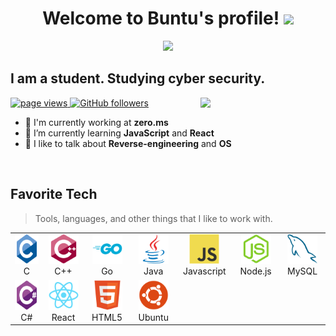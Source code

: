 <h1 align="center" id="header-msg">
  Welcome to Buntu's profile!
  <img src="https://media.giphy.com/media/hvRJCLFzcasrR4ia7z/giphy.gif" width="28">
</h1>

<p align="center">
  <a href="https://readme-typing-svg.herokuapp.com">
  <img src="https://readme-typing-svg.herokuapp.com/?lines=Welcome%20to%20my%20GitHub%20profile!;I%20am%20a%20beginner%20at%20programming;Always%20learning%20new%20things&font=Fira%20Code&center=true&width=440&height=45&color=f75c7e&vCenter=true&size=22">
  </a>
</p>

<h2>I am a student. Studying cyber security.</h2>
<p align="left">
  <a href="https://github.com/zero-ms/zero-ms">
    <img src="https://komarev.com/ghpvc/?username=zero-ms" alt="page views">
  </a>
  <a href="https://github.com/zero-ms?tab=followers">
    <img alt="GitHub followers" src="https://img.shields.io/github/followers/zero-ms?color=green&logo=github">
  </a>
  <a href="https://github.com">
  <img align='right' src='https://user-images.githubusercontent.com/5713670/87202985-820dcb80-c2b6-11ea-9f56-7ec461c497c3.gif' width='200'>
  </a>
</p>

- :office: I'm currently working at **zero.ms**
- :seedling: I’m currently learning **JavaScript** and **React**
- :speech_balloon: I like to talk about **Reverse-engineering** and **OS**

<br>

<h2 align="left" id="favorite-tech">Favorite Tech</h2>

> Tools, languages, and other things that I like to work with.

<table>
  <tr>
    <td align="center" width="96">
      <a href="https://en.cppreference.com/w/">
        <img src="./img/c-original.svg" width="48" height="48" alt="C">
      </a>
      <br>C
    </td>
    <td align="center" width="96">
      <a href="https://en.cppreference.com/w/">
        <img src="./img/cplusplus-original.svg" width="48" height="48" alt="C++">
      </a>
      <br>C++
    </td>
    <td align="center" width="96">
      <a href="https://go.dev/ref/spec">
        <img src="./img/go-original-wordmark.svg" width="48" height="48" alt="Go">
      </a>
      <br>Go
    </td>
    <td align="center" width="96">
      <a href="https://docs.oracle.com/en/java/javase/18/docs/api/index.html">
        <img src="./img/java-original.svg" width="48" height="48" alt="Java">
      </a>
      <br>Java
    </td>
    <td align="center" width="96">
      <a href="https://developer.mozilla.org/en/docs/Web/JavaScript/Reference">
        <img src="./img/javascript-original.svg" width="48" height="48" alt="Javascript">
      </a>
      <br>Javascript
    </td>
    <td align="center" width="96">
      <a href="https://nodejs.org/en/docs/">
        <img src="./img/nodejs-original.svg" width="48" height="48" alt="Node.js">
      </a>
      <br>Node.js
    </td>
    <td align="center" width="96">
      <a href="https://dev.mysql.com/doc/">
        <img src="./img/mysql-original.svg" width="48" height="48" alt="MySQL">
      </a>
      <br>MySQL
    </td>
  </tr>
  <tr>
    <td align="center" width="96">
      <a href="https://docs.microsoft.com/en-us/dotnet/csharp/">
        <img src="./img/csharp-original.svg" width="48" height="48" alt="C#">
      </a>
      <br>C#
    </td>
    <td align="center" width="96">
      <a href="https://en.reactjs.org/docs/getting-started.html">
        <img src="./img/react-original.svg" width="48" height="48" alt="React">
      </a>
      <br>React
    </td>
    <td align="center" width="96">
      <a href="https://developer.mozilla.org/en-US/docs/Glossary/HTML5">
        <img src="./img/html5-original.svg" width="48" height="48" alt="HTML5">
      </a>
      <br>HTML5
    </td>
    <td align="center" width="96">
      <a href="https://ubuntu.com/">
        <img src="./img/ubuntu-plain.svg" width="48" height="48" alt="Ubuntu">
      </a>
      <br>Ubuntu
    </td>
  </tr>
</table>

